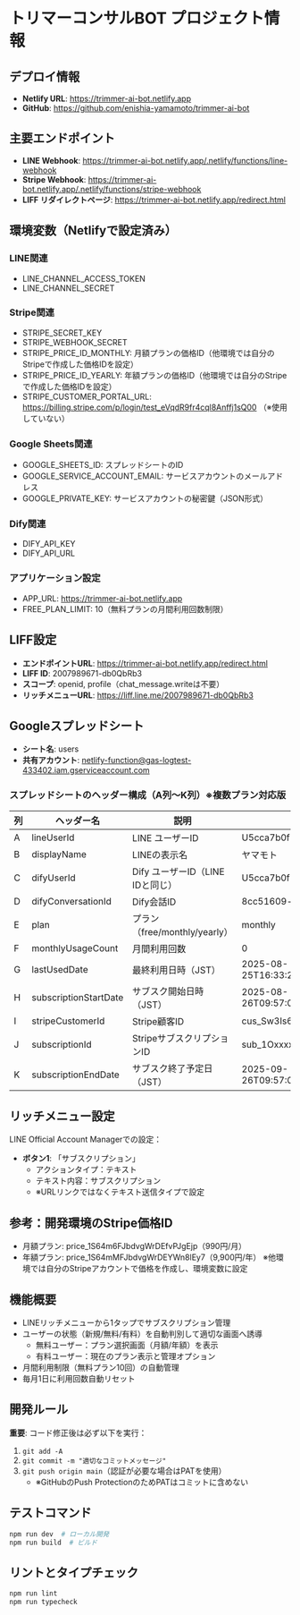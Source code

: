 # トリマーコンサルBOT プロジェクト情報

## デプロイ情報
- **Netlify URL**: https://trimmer-ai-bot.netlify.app
- **GitHub**: https://github.com/enishia-yamamoto/trimmer-ai-bot

## 主要エンドポイント
- **LINE Webhook**: https://trimmer-ai-bot.netlify.app/.netlify/functions/line-webhook
- **Stripe Webhook**: https://trimmer-ai-bot.netlify.app/.netlify/functions/stripe-webhook
- **LIFF リダイレクトページ**: https://trimmer-ai-bot.netlify.app/redirect.html

## 環境変数（Netlifyで設定済み）

### LINE関連
- LINE_CHANNEL_ACCESS_TOKEN
- LINE_CHANNEL_SECRET

### Stripe関連
- STRIPE_SECRET_KEY
- STRIPE_WEBHOOK_SECRET
- STRIPE_PRICE_ID_MONTHLY: 月額プランの価格ID（他環境では自分のStripeで作成した価格IDを設定）
- STRIPE_PRICE_ID_YEARLY: 年額プランの価格ID（他環境では自分のStripeで作成した価格IDを設定）
- STRIPE_CUSTOMER_PORTAL_URL: https://billing.stripe.com/p/login/test_eVqdR9fr4cql8Anffj1sQ00 （※使用していない）

### Google Sheets関連
- GOOGLE_SHEETS_ID: スプレッドシートのID
- GOOGLE_SERVICE_ACCOUNT_EMAIL: サービスアカウントのメールアドレス
- GOOGLE_PRIVATE_KEY: サービスアカウントの秘密鍵（JSON形式）

### Dify関連
- DIFY_API_KEY
- DIFY_API_URL

### アプリケーション設定
- APP_URL: https://trimmer-ai-bot.netlify.app
- FREE_PLAN_LIMIT: 10（無料プランの月間利用回数制限）

## LIFF設定
- **エンドポイントURL**: https://trimmer-ai-bot.netlify.app/redirect.html
- **LIFF ID**: 2007989671-db0QbRb3
- **スコープ**: openid, profile（chat_message.writeは不要）
- **リッチメニューURL**: https://liff.line.me/2007989671-db0QbRb3

## Googleスプレッドシート
- **シート名**: users
- **共有アカウント**: netlify-function@gas-logtest-433402.iam.gserviceaccount.com

### スプレッドシートのヘッダー構成（A列〜K列）※複数プラン対応版
| 列 | ヘッダー名 | 説明 | 例 |
|---|---|---|---|
| A | lineUserId | LINE ユーザーID | U5cca7b0f75d8... |
| B | displayName | LINEの表示名 | ヤマモト |
| C | difyUserId | Dify ユーザーID（LINE IDと同じ） | U5cca7b0f75d8... |
| D | difyConversationId | Dify会話ID | 8cc51609-a7a1-... |
| E | plan | プラン（free/monthly/yearly） | monthly |
| F | monthlyUsageCount | 月間利用回数 | 0 |
| G | lastUsedDate | 最終利用日時（JST） | 2025-08-25T16:33:20.431+09:00 |
| H | subscriptionStartDate | サブスク開始日時（JST） | 2025-08-26T09:57:00.644+09:00 |
| I | stripeCustomerId | Stripe顧客ID | cus_Sw3Is6LjwwZxT3 |
| J | subscriptionId | StripeサブスクリプションID | sub_1OxxxxxxxxxxxxX |
| K | subscriptionEndDate | サブスク終了予定日（JST） | 2025-09-26T09:57:00.644+09:00 |

## リッチメニュー設定
LINE Official Account Managerでの設定：
- **ボタン1**: 「サブスクリプション」
  - アクションタイプ：テキスト
  - テキスト内容：サブスクリプション
  - ※URLリンクではなくテキスト送信タイプで設定

## 参考：開発環境のStripe価格ID
- 月額プラン: price_1S64m6FJbdvgWrDEfvPJgEjp（990円/月）
- 年額プラン: price_1S64mMFJbdvgWrDEYWn8lEy7（9,900円/年）
※他環境では自分のStripeアカウントで価格を作成し、環境変数に設定

## 機能概要
- LINEリッチメニューから1タップでサブスクリプション管理
- ユーザーの状態（新規/無料/有料）を自動判別して適切な画面へ誘導
  - 無料ユーザー：プラン選択画面（月額/年額）を表示
  - 有料ユーザー：現在のプラン表示と管理オプション
- 月間利用制限（無料プラン10回）の自動管理
- 毎月1日に利用回数自動リセット

## 開発ルール
**重要**: コード修正後は必ず以下を実行：
1. `git add -A`
2. `git commit -m "適切なコミットメッセージ"`
3. `git push origin main`（認証が必要な場合はPATを使用）
   - ※GitHubのPush ProtectionのためPATはコミットに含めない

## テストコマンド
```bash
npm run dev  # ローカル開発
npm run build  # ビルド
```

## リントとタイプチェック
```bash
npm run lint
npm run typecheck
```